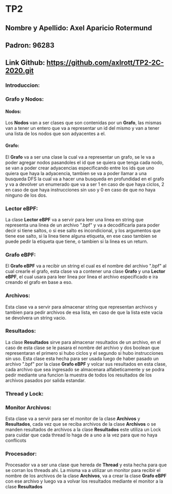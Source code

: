 # TP2

## Nombre y Apellido: Axel Aparicio Rotermund
## Padron: 96283
## Link Github: https://github.com/axlrott/TP2-2C-2020.git

### Introduccion:

### Grafo y Nodos:

#### Nodos:

Los **Nodos** van a ser clases que son contenidas por un **Grafo**, las mismas van a tener un entero que va a representar un id del mismo y van a tener una lista de los nodos que son adyacentes a el.

#### Grafo: 

El **Grafo** va a ser una clase la cual va a representar un grafo, se le va a poder agregar nodos pasandoles el id que se quiera que tenga cada nodo, se van a poder crear adyacencias especificando entre los ids que uno quiera que haya la adyacencia, tambien se va a poder llamar a una busqueda DFS la cual va a hacer una busqueda en profundidad en el grafo y va a devolver un enumerado que va a ser 1 en caso de que haya ciclos, 2 en caso de que haya instrucciones sin uso y 0 en caso de que no haya ninguno de los dos.

### Lector eBPF:

La clase **Lector eBPF** va a servir para leer una linea en string que representa una linea de un archivo ".bpf" y va a decodificarla para poder decir si tiene saltos, o si ese salto es incondicional, y los argumentos que tiene ese salto, si la linea tiene alguna etiqueta, en ese caso tambien se puede pedir la etiqueta que tiene, o tambien si la linea es un return.

### Grafo eBPF:

El **Grafo eBPF** va a recibir un string el cual es el nombre del archivo ".bpf" al cual crearle el grafo, esta clase va a contener una clase **Grafo** y una **Lector eBPF**, el cual usara para leer linea por linea el archivo especificado e ira creando el grafo en base a eso.

### Archivos:

Esta clase va a servir para almacenar string que representan archivos y tambien para pedir archivos de esa lista, en caso de que la lista este vacia se devolvera un string vacio.

### Resultados:

La clase **Resultados** sirve para almacenar resultados de un archivo, en el caso de esta clase se le pasara el nombre del archivo y dos boolean que representaran el primero si hubo ciclos y el segundo si hubo instrucciones sin uso. Esta clase esta hecha para ser usada luego de haber pasado un archivo ".bpf" por la clase **Grafo eBPF** y volcar sus resultados en esta clase, cada archivo que sea ingresado se almacenara alfabeticamente y se podra pedir mediante una funcion la muestra de todos los resultados de los archivos pasados por salida estandar.

### Thread y Lock:

### Monitor Archivos:

Esta clase va a servir para ser el monitor de la clase **Archivos** y **Resultados**, cada vez que se reciba archivos de la clase **Archivos** o se manden resultados de archivos a la clase **Resultados** este utiliza un Lock para cuidar que cada thread lo haga de a uno a la vez para que no haya conflicots

### Procesador:

Procesador va a ser una clase que hereda de **Thread** y esta hecha para que se corran los threads ahi. La misma va a utilizar un monitor para recibir el nombre de los archivos de la clase **Archivos**, va a crear la clase **Grafo eBPF** con ese archivo y luego va a volvar los resultados mediante el monitor a la clase **Resultados**
